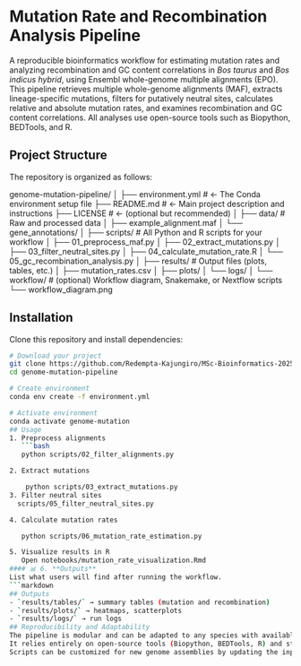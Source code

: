 # Mutation Rate and Recombination Analysis Pipeline
A reproducible bioinformatics workflow for estimating mutation rates and analyzing recombination and GC content correlations in *Bos taurus* and *Bos indicus hybrid*, using Ensembl whole-genome multiple alignments (EPO).
This pipeline retrieves multiple whole-genome alignments (MAF), extracts lineage-specific mutations, filters for putatively neutral sites, calculates relative and absolute mutation rates, and examines recombination and GC content correlations. All analyses use open-source tools such as Biopython, BEDTools, and R.

##  Project Structure

The repository is organized as follows:

genome-mutation-pipeline/
│
├── environment.yml          # ← The Conda environment setup file 
├── README.md                # ← Main project description and instructions
├── LICENSE                  # ← (optional but recommended)
│
├── data/                    # Raw and processed data 
│   ├── example_alignment.maf
│   └── gene_annotations/
│
├── scripts/                 # All Python and R scripts for your workflow
│   ├── 01_preprocess_maf.py
│   ├── 02_extract_mutations.py
│   ├── 03_filter_neutral_sites.py
│   ├── 04_calculate_mutation_rate.R
│   └── 05_gc_recombination_analysis.py
│
├── results/                 # Output files (plots, tables, etc.)
│   ├── mutation_rates.csv
│   ├── plots/
│   └── logs/
│
└── workflow/                # (optional) Workflow diagram, Snakemake, or Nextflow scripts
    └── workflow_diagram.png

## Installation
Clone this repository and install dependencies:
```bash
# Download your project
git clone https://github.com/Redempta-Kajungiro/MSc-Bioinformatics-2025_cattle-mutation-rate-pipeline.git
cd genome-mutation-pipeline

# Create environment
conda env create -f environment.yml

# Activate environment
conda activate genome-mutation
## Usage
1. Preprocess alignments  
   ```bash
   python scripts/02_filter_alignments.py

2. Extract mutations

    python scripts/03_extract_mutations.py
3. Filter neutral sites
  scripts/05_filter_neutral_sites.py

4. Calculate mutation rates

   python scripts/06_mutation_rate_estimation.py

5. Visualize results in R
   Open notebooks/mutation_rate_visualization.Rmd
#### 📊 6. **Outputs**
List what users will find after running the workflow.
```markdown
## Outputs
- `results/tables/` → summary tables (mutation and recombination)
- `results/plots/` → heatmaps, scatterplots
- `results/logs/` → run logs
## Reproducibility and Adaptability
The pipeline is modular and can be adapted to any species with available Ensembl EPO multiple alignments.
It relies entirely on open-source tools (Biopython, BEDTools, R) and standard file formats (MAF, BED, GTF), ensuring reproducibility across environments.
Scripts can be customized for new genome assemblies by updating the input MAF and GTF files.
